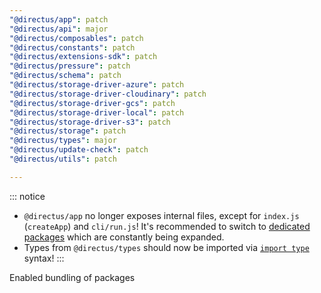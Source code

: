 ```yaml
---
"@directus/app": patch
"@directus/api": major
"@directus/composables": patch
"@directus/constants": patch
"@directus/extensions-sdk": patch
"@directus/pressure": patch
"@directus/schema": patch
"@directus/storage-driver-azure": patch
"@directus/storage-driver-cloudinary": patch
"@directus/storage-driver-gcs": patch
"@directus/storage-driver-local": patch
"@directus/storage-driver-s3": patch
"@directus/storage": patch
"@directus/types": major
"@directus/update-check": patch
"@directus/utils": patch

---
```


::: notice
- `@directus/app` no longer exposes internal files, except for `index.js` (`createApp`) and `cli/run.js`! It's recommended to switch to [dedicated packages](https://docs.directus.io/contributing/codebase-overview.html#packages-packages) which are constantly being expanded.
- Types from `@directus/types` should now be imported via [`import type`](https://www.typescriptlang.org/docs/handbook/release-notes/typescript-3-8.html#type-only-imports-and-export) syntax!
:::

Enabled bundling of packages
